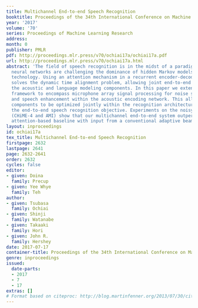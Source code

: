 ```yaml
---
title: Multichannel End-to-end Speech Recognition
booktitle: Proceedings of the 34th International Conference on Machine Learning
year: '2017'
volume: '70'
series: Proceedings of Machine Learning Research
address: 
month: 0
publisher: PMLR
pdf: http://proceedings.mlr.press/v70/ochiai17a/ochiai17a.pdf
url: http://proceedings.mlr.press/v70/ochiai17a.html
abstract: 'The field of speech recognition is in the midst of a paradigm shift: end-to-end
  neural networks are challenging the dominance of hidden Markov models as a core
  technology. Using an attention mechanism in a recurrent encoder-decoder architecture
  solves the dynamic time alignment problem, allowing joint end-to-end training of
  the acoustic and language modeling components. In this paper we extend the end-to-end
  framework to encompass microphone array signal processing for noise suppression
  and speech enhancement within the acoustic encoding network. This allows the beamforming
  components to be optimized jointly within the recognition architecture to improve
  the end-to-end speech recognition objective. Experiments on the noisy speech benchmarks
  (CHiME-4 and AMI) show that our multichannel end-to-end system outperformed the
  attention-based baseline with input from a conventional adaptive beamformer.'
layout: inproceedings
id: ochiai17a
tex_title: Multichannel End-to-end Speech Recognition
firstpage: 2632
lastpage: 2641
page: 2632-2641
order: 2632
cycles: false
editor:
- given: Doina
  family: Precup
- given: Yee Whye
  family: Teh
author:
- given: Tsubasa
  family: Ochiai
- given: Shinji
  family: Watanabe
- given: Takaaki
  family: Hori
- given: John R.
  family: Hershey
date: 2017-07-17
container-title: Proceedings of the 34th International Conference on Machine Learning
genre: inproceedings
issued:
  date-parts:
  - 2017
  - 7
  - 17
extras: []
# Format based on citeproc: http://blog.martinfenner.org/2013/07/30/citeproc-yaml-for-bibliographies/
---
```

